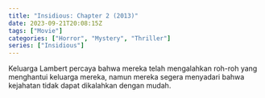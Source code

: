 ```yaml
---
title: "Insidious: Chapter 2 (2013)"
date: 2023-09-21T20:08:15Z
tags: ["Movie"]
categories: ["Horror", "Mystery", "Thriller"]
series: ["Insidious"]
---
```


Keluarga Lambert percaya bahwa mereka telah mengalahkan roh-roh yang menghantui keluarga mereka, namun mereka segera menyadari bahwa kejahatan tidak dapat dikalahkan dengan mudah.

<mux-player stream-type="on-demand"
  src="https://kp3d-my.sharepoint.com/personal/ryoo_kp3d_onmicrosoft_com/_layouts/15/download.aspx?share=EZLytrm32x1Io8zENByPs2ABNmspPp3yMZBL7YbG1YYORQ" metadata-video-title="Insidious: Chapter 2 (2013)" prefer-playback="mse" controls>
  </mux-player>
  
  
  <script src="https://cdn.jsdelivr.net/npm/@mux/mux-player"></script>
  
 <script id="pUWDFLCWhdwMsXciL7cReN7c3shFArrppJWrflPdx02U" type="application/ld+json">
 {
  "@context": "https://schema.org/",
  "@type": "VideoObject",
  "name": "Insidious: Chapter 2 (2013)",
  "contentUrl": "https://stream.mux.com/02kRT00aKaMl4Ne6ahiZTge00yNCHkBsurTK8gVtGnA7BU.m3u8",
  "thumbnailUrl": "https://www.themoviedb.org/t/p/original/qKemWilOMuRE8nfKEQdxY1ZWUcM.jpg?width=314&fit_mode=preserve&time=25",
  "uploadDate": "2023-09-21T20:08:15Z",
}

</script>